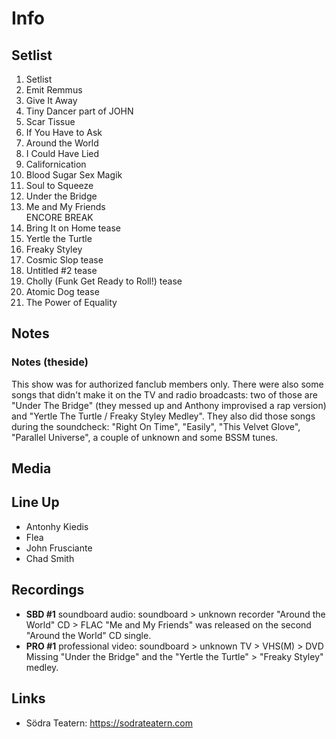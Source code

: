 # Info

## Setlist

1. Setlist
2. Emit Remmus
3. Give It Away
4. Tiny Dancer part of JOHN
5. Scar Tissue
6. If You Have to Ask
7. Around the World
8. I Could Have Lied
9. Californication
10. Blood Sugar Sex Magik
11. Soul to Squeeze
12. Under the Bridge
13. Me and My Friends
<br>ENCORE BREAK
14. Bring It on Home tease
15. Yertle the Turtle
16. Freaky Styley
17. Cosmic Slop tease
18. Untitled #2 tease
19. Cholly (Funk Get Ready to Roll!) tease
20. Atomic Dog tease
30. The Power of Equality

## Notes

### Notes (theside)
This show was for authorized fanclub members only. 
There were also some songs that didn't make it on the TV and radio broadcasts: two of those are "Under The Bridge" (they messed up and Anthony improvised a rap version) and "Yertle The Turtle / Freaky Styley Medley". They also did those songs during the soundcheck: "Right On Time", "Easily", "This Velvet Glove", "Parallel Universe", a couple of unknown and some BSSM tunes.

## Media

## Line Up
  
* Antonhy Kiedis
* Flea
* John Frusciante
* Chad Smith

## Recordings

* **SBD #1** soundboard audio: soundboard > unknown recorder "Around the World" CD > FLAC "Me and My Friends" was released on the second "Around the World" CD single.  
* **PRO #1** professional video: soundboard > unknown TV > VHS(M) > DVD Missing "Under the Bridge" and the "Yertle the Turtle" > "Freaky Styley" medley.

## Links

* Södra Teatern: https://sodrateatern.com
